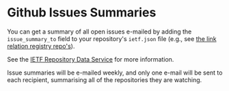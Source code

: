 # Github Issues Summaries

You can get a summary of all open issues e-mailed by adding the `issue_summary_to` field to your repository's `ietf.json` file (e.g., see [the link relation registry repo's](https://github.com/link-relations/registry/blob/master/ietf.json)). 

See the [IETF Repository Data Service](https://github.com/ietf-github-services/repo-data#ietf-repository-data-service) for more information.

Issue summaries will be e-mailed weekly, and only one e-mail will be sent to each recipient, summarising all of the repositories they are watching.
